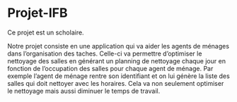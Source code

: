# Projet-IFB

Ce projet est un scholaire.

Notre projet consiste en une application qui va aider les agents de ménages dans l’organisation des taches. Celle-ci va permettre d’optimiser le nettoyage des salles en générant un planning de nettoyage chaque jour en fonction de l’occupation des salles pour chaque agent de ménage.
Par exemple l’agent de ménage rentre son identifiant et on lui génère la liste des salles qui doit nettoyer avec les horaires. Cela va non seulement optimiser le nettoyage mais aussi diminuer le temps de travail.


